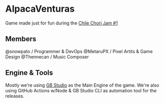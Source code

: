# AlpacaVenturas

Game made just for fun during the [Chile Chori Jam #1](https://itch.io/jam/ccj)

## Members

@snowpato / Programmer & DevOps
@MetaruPX / Pixel Artits & Game Design
@Thennecan / Music Composer

## Engine & Tools

Mostly we're using [GB Studio](https://www.gbstudio.dev) as the Main Engine of the game. We're also using GitHub Actions w/Node & GB Studio CLI as automation tool for the releases.

